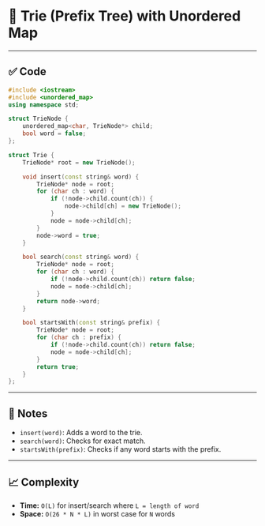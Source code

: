 # 🌲 Trie (Prefix Tree) with Unordered Map

---

## ✅ Code

```cpp
#include <iostream>
#include <unordered_map>
using namespace std;

struct TrieNode {
    unordered_map<char, TrieNode*> child;
    bool word = false;
};

struct Trie {
    TrieNode* root = new TrieNode();

    void insert(const string& word) {
        TrieNode* node = root;
        for (char ch : word) {
            if (!node->child.count(ch)) {
                node->child[ch] = new TrieNode();
            }
            node = node->child[ch];
        }
        node->word = true;
    }

    bool search(const string& word) {
        TrieNode* node = root;
        for (char ch : word) {
            if (!node->child.count(ch)) return false;
            node = node->child[ch];
        }
        return node->word;
    }

    bool startsWith(const string& prefix) {
        TrieNode* node = root;
        for (char ch : prefix) {
            if (!node->child.count(ch)) return false;
            node = node->child[ch];
        }
        return true;
    }
};
```

---

## 📘 Notes

- `insert(word)`: Adds a word to the trie.
- `search(word)`: Checks for exact match.
- `startsWith(prefix)`: Checks if any word starts with the prefix.

---

## 📈 Complexity

- **Time:** `O(L)` for insert/search where `L = length of word`
- **Space:** `O(26 * N * L)` in worst case for `N` words 